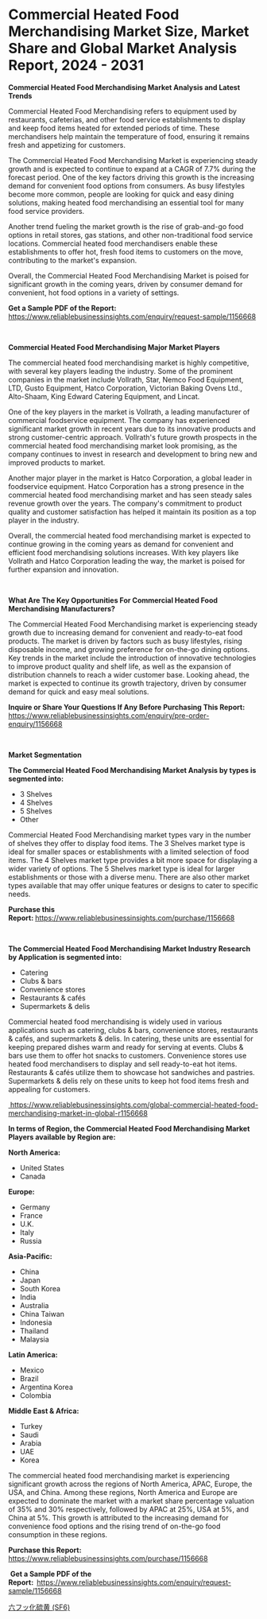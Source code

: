 <p><h1>Commercial Heated Food Merchandising Market Size, Market Share and Global Market Analysis Report, 2024 - 2031</h1></p><p><strong>Commercial Heated Food Merchandising Market Analysis and Latest Trends</strong></p>
<p><p>Commercial Heated Food Merchandising refers to equipment used by restaurants, cafeterias, and other food service establishments to display and keep food items heated for extended periods of time. These merchandisers help maintain the temperature of food, ensuring it remains fresh and appetizing for customers.</p><p>The Commercial Heated Food Merchandising Market is experiencing steady growth and is expected to continue to expand at a CAGR of 7.7% during the forecast period. One of the key factors driving this growth is the increasing demand for convenient food options from consumers. As busy lifestyles become more common, people are looking for quick and easy dining solutions, making heated food merchandising an essential tool for many food service providers.</p><p>Another trend fueling the market growth is the rise of grab-and-go food options in retail stores, gas stations, and other non-traditional food service locations. Commercial heated food merchandisers enable these establishments to offer hot, fresh food items to customers on the move, contributing to the market's expansion.</p><p>Overall, the Commercial Heated Food Merchandising Market is poised for significant growth in the coming years, driven by consumer demand for convenient, hot food options in a variety of settings.</p></p>
<p><strong>Get a Sample PDF of the Report:&nbsp;</strong> <a href="https://www.reliablebusinessinsights.com/enquiry/request-sample/1156668">https://www.reliablebusinessinsights.com/enquiry/request-sample/1156668</a></p>
<p>&nbsp;</p>
<p><strong>Commercial Heated Food Merchandising Major Market Players</strong></p>
<p><p>The commercial heated food merchandising market is highly competitive, with several key players leading the industry. Some of the prominent companies in the market include Vollrath, Star, Nemco Food Equipment, LTD, Gusto Equipment, Hatco Corporation, Victorian Baking Ovens Ltd., Alto-Shaam, King Edward Catering Equipment, and Lincat.</p><p>One of the key players in the market is Vollrath, a leading manufacturer of commercial foodservice equipment. The company has experienced significant market growth in recent years due to its innovative products and strong customer-centric approach. Vollrath's future growth prospects in the commercial heated food merchandising market look promising, as the company continues to invest in research and development to bring new and improved products to market.</p><p>Another major player in the market is Hatco Corporation, a global leader in foodservice equipment. Hatco Corporation has a strong presence in the commercial heated food merchandising market and has seen steady sales revenue growth over the years. The company's commitment to product quality and customer satisfaction has helped it maintain its position as a top player in the industry.</p><p>Overall, the commercial heated food merchandising market is expected to continue growing in the coming years as demand for convenient and efficient food merchandising solutions increases. With key players like Vollrath and Hatco Corporation leading the way, the market is poised for further expansion and innovation.</p></p>
<p>&nbsp;</p>
<p><strong>What Are The Key Opportunities For Commercial Heated Food Merchandising Manufacturers?</strong></p>
<p><p>The Commercial Heated Food Merchandising market is experiencing steady growth due to increasing demand for convenient and ready-to-eat food products. The market is driven by factors such as busy lifestyles, rising disposable income, and growing preference for on-the-go dining options. Key trends in the market include the introduction of innovative technologies to improve product quality and shelf life, as well as the expansion of distribution channels to reach a wider customer base. Looking ahead, the market is expected to continue its growth trajectory, driven by consumer demand for quick and easy meal solutions.</p></p>
<p><strong>Inquire or Share Your Questions If Any Before Purchasing This Report:</strong> <a href="https://www.reliablebusinessinsights.com/enquiry/pre-order-enquiry/1156668">https://www.reliablebusinessinsights.com/enquiry/pre-order-enquiry/1156668</a></p>
<p>&nbsp;</p>
<p><strong>Market Segmentation</strong></p>
<p><strong>The Commercial Heated Food Merchandising Market Analysis by types is segmented into:</strong></p>
<p><ul><li>3 Shelves</li><li>4 Shelves</li><li>5 Shelves</li><li>Other</li></ul></p>
<p><p>Commercial Heated Food Merchandising market types vary in the number of shelves they offer to display food items. The 3 Shelves market type is ideal for smaller spaces or establishments with a limited selection of food items. The 4 Shelves market type provides a bit more space for displaying a wider variety of options. The 5 Shelves market type is ideal for larger establishments or those with a diverse menu. There are also other market types available that may offer unique features or designs to cater to specific needs.</p></p>
<p><strong>Purchase this Report:&nbsp;</strong><a href="https://www.reliablebusinessinsights.com/purchase/1156668">https://www.reliablebusinessinsights.com/purchase/1156668</a></p>
<p>&nbsp;</p>
<p><strong>The Commercial Heated Food Merchandising Market Industry Research by Application is segmented into:</strong></p>
<p><ul><li>Catering</li><li>Clubs & bars</li><li>Convenience stores</li><li>Restaurants & cafés</li><li>Supermarkets & delis</li></ul></p>
<p><p>Commercial heated food merchandising is widely used in various applications such as catering, clubs & bars, convenience stores, restaurants & cafés, and supermarkets & delis. In catering, these units are essential for keeping prepared dishes warm and ready for serving at events. Clubs & bars use them to offer hot snacks to customers. Convenience stores use heated food merchandisers to display and sell ready-to-eat hot items. Restaurants & cafés utilize them to showcase hot sandwiches and pastries. Supermarkets & delis rely on these units to keep hot food items fresh and appealing for customers.</p></p>
<p><a href="https://www.reliablebusinessinsights.com/global-commercial-heated-food-merchandising-market-in-global-r1156668">&nbsp;https://www.reliablebusinessinsights.com/global-commercial-heated-food-merchandising-market-in-global-r1156668</a></p>
<p><strong>In terms of Region, the Commercial Heated Food Merchandising Market Players available by Region are:</strong></p>
<p>
    <p> <strong> North America: </strong>
        <ul>
            <li>United States</li>
            <li>Canada</li>
        </ul>
        </p> 
    <p> <strong> Europe: </strong>
        <ul>
            <li>Germany</li>
            <li>France</li>
            <li>U.K.</li>
            <li>Italy</li>
            <li>Russia</li>
        </ul>
        </p> 
    <p> <strong> Asia-Pacific: </strong>
        <ul>
            <li>China</li>
            <li>Japan</li>
            <li>South Korea</li>
            <li>India</li>
            <li>Australia</li>
            <li>China Taiwan</li>
            <li>Indonesia</li>
            <li>Thailand</li>
            <li>Malaysia</li>
        </ul>
        </p> 
    <p> <strong> Latin America: </strong>
        <ul>
            <li>Mexico</li>
            <li>Brazil</li>
            <li>Argentina Korea</li>
            <li>Colombia</li>
        </ul>
        </p> 
    <p> <strong> Middle East & Africa: </strong>
        <ul>
            <li>Turkey</li>
            <li>Saudi</li>
            <li>Arabia</li>
            <li>UAE</li>
            <li>Korea</li>
        </ul>
    </p>
    </p>
<p><p>The commercial heated food merchandising market is experiencing significant growth across the regions of North America, APAC, Europe, the USA, and China. Among these regions, North America and Europe are expected to dominate the market with a market share percentage valuation of 35% and 30% respectively, followed by APAC at 25%, USA at 5%, and China at 5%. This growth is attributed to the increasing demand for convenience food options and the rising trend of on-the-go food consumption in these regions.</p></p>
<p><strong>Purchase this Report: </strong><a href="https://www.reliablebusinessinsights.com/purchase/1156668">https://www.reliablebusinessinsights.com/purchase/1156668</a></p>
<p>&nbsp;<strong>Get a Sample PDF of the Report:&nbsp;&nbsp;</strong><a href="https://www.reliablebusinessinsights.com/enquiry/request-sample/1156668">https://www.reliablebusinessinsights.com/enquiry/request-sample/1156668</a></p>
<p><strong></strong></p>
<p><p><a href="https://github.com/schmahlson/Market-Research-Report-List-1/blob/main/990177188154.md">六フッ化硫黄 (SF6)</a></p></p>